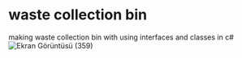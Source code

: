 # waste collection bin
 making waste collection bin with using interfaces and classes in c#
![Ekran Görüntüsü (359)](https://user-images.githubusercontent.com/63016233/158619221-068584b6-6cf9-4d16-ab9b-dd895fe7b5be.png)
